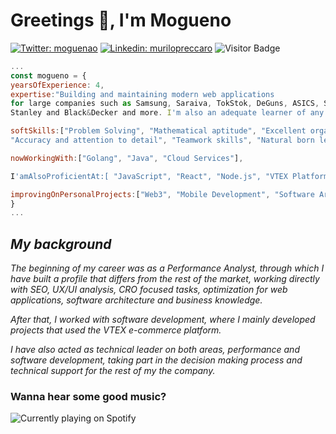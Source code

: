 # Greetings 🖖, I'm Mogueno

   [![Twitter: moguenao](https://img.shields.io/twitter/follow/Moguenao?style=social)](https://twitter.com/Moguenao)
   [![Linkedin: murilopreccaro](https://img.shields.io/badge/-Murilo%20Preccaro-blue?style=flat-square&logo=Linkedin&logoColor=white&link=https://www.linkedin.com/in/murilo-preccaro-565050169/)](https://www.linkedin.com/in/murilo-preccaro-565050169/)
   ![Visitor Badge](https://visitor-badge.laobi.icu/badge?page_id=mogueno.mogueno)
   
   ```js
...
const mogueno = {
   yearsOfExperience: 4,
   expertise:"Building and maintaining modern web applications 
   for large companies such as Samsung, Saraiva, TokStok, DeGuns, ASICS, Swift, Whirlpool, 
   Stanley and Black&Decker and more. I'm also an adequate learner of any technology.",
   
   softSkills:["Problem Solving", "Mathematical aptitude", "Excellent organizational and time management skills",
   "Accuracy and attention to detail", "Teamwork skills", "Natural born leader"],
   
   nowWorkingWith:["Golang", "Java", "Cloud Services"],
   
   I'amAlsoProficientAt:[ "JavaScript", "React", "Node.js", "VTEX Platform"],
   
   improvingOnPersonalProjects:["Web3", "Mobile Development", "Software Architecture"],
}
...
```

  ## _My background_
   
   _The beginning of my career was as a Performance Analyst, through which I have 
   built a profile that differs from the rest of the market, working directly with SEO, 
   UX/UI analysis, CRO focused tasks, optimization for web applications, software 
   architecture and business knowledge._

   _After that, I worked with software development, where I mainly developed projects 
   that used the VTEX e-commerce platform._
   
   _I have also acted as technical leader on both areas, performance and software 
   development, taking part in the decision making process and technical support for 
   the rest of my the company._

 ### Wanna hear some good music?
 
 ![Currently playing on Spotify](https://spotify-github-profile.vercel.app/api/view.svg?uid=12148950172&cover_image=true&theme=default)
  





   




   
  
 


